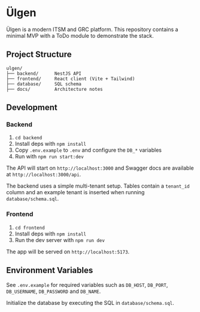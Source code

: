 # Ülgen

Ülgen is a modern ITSM and GRC platform. This repository contains a minimal
MVP with a ToDo module to demonstrate the stack.

## Project Structure

```
ulgen/
├── backend/      NestJS API
├── frontend/     React client (Vite + Tailwind)
├── database/     SQL schema
├── docs/         Architecture notes
```

## Development

### Backend
1. `cd backend`
2. Install deps with `npm install`
3. Copy `.env.example` to `.env` and configure the `DB_*` variables
4. Run with `npm run start:dev`

The API will start on `http://localhost:3000` and Swagger docs are available at
`http://localhost:3000/api`.

The backend uses a simple multi-tenant setup. Tables contain a `tenant_id` column
and an example tenant is inserted when running `database/schema.sql`.

### Frontend
1. `cd frontend`
2. Install deps with `npm install`
3. Run the dev server with `npm run dev`

The app will be served on `http://localhost:5173`.

## Environment Variables
See `.env.example` for required variables such as `DB_HOST`, `DB_PORT`,
`DB_USERNAME`, `DB_PASSWORD` and `DB_NAME`.

Initialize the database by executing the SQL in `database/schema.sql`.
